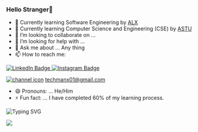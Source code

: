 ### Hello Stranger👋

- 🌱 Currently learning Software Engineering by <a href="https://www.alxafrica.com/">ALX<a/>
- 🏫 Currently learning Computer Science and Engineering (CSE) by <a href="https://www.astu.edu.et/">ASTU<a/>
- 👯 I’m looking to collaborate on ... 
- 🤔 I’m looking for help with ... 
- 💬 Ask me about ... Any thing
- 📫 How to reach me:
  <a href="https://www.linkedin.com/in/eyasu-asres-63640b235/">
<img src="https://img.shields.io/badge/LinkedIn-blue?style=for-the-badge&logo=linkedin&logoColor=white" alt="LinkedIn Badge"/>
  </a>
 <a href="https://www.instagram.com/josh0598j">
    <img src="https://img.shields.io/badge/Instagram-E4405F?style=for-the-badge&logo=instagram&logoColor=white" alt="Instagram Badge"/>
  </a>
  
  
[![channel icon](https://patrolavia.github.io/telegram-badge/follow.png)]("")
techmanx01@gmail.com
  
- 😄 Pronouns: ... He/Him
- ⚡ Fun fact: ... I have completed 60% of my learning process.
  
![Typing SVG](https://readme-typing-svg.herokuapp.com?size=22&color=14F70E&vCenter=true&width=600&lines=It+is+just+the+beginning!)
  

  <img src ="https://github-readme-stats.vercel.app/api?username=eyasuyid&&show_icons=true&title_color=ffffff&icon_color=bb2acf&text_color=daf7dc&bg_color=151515">
